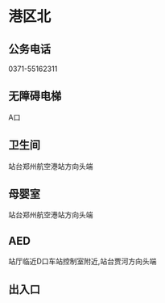 # 港区北

## 公务电话

0371-55162311

## 无障碍电梯

A口

## 卫生间

站台郑州航空港站方向头端

## 母婴室

站台郑州航空港站方向头端

## AED

站厅临近D口车站控制室附近,站台贾河方向头端

## 出入口

